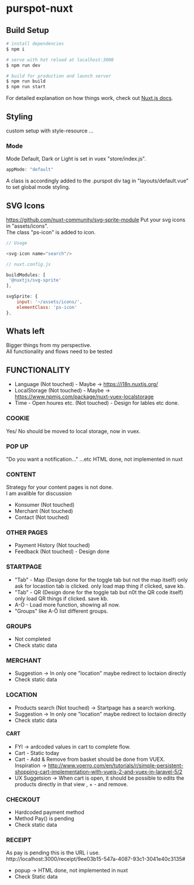 # purspot-nuxt

## Build Setup

```bash
# install dependencies
$ npm i

# serve with hot reload at localhost:3000
$ npm run dev

# build for production and launch server
$ npm run build
$ npm run start

```

For detailed explanation on how things work, check out [Nuxt.js docs](https://nuxtjs.org).


## Styling

custom setup with style-resource ...

### Mode

Mode Default, Dark or Light is set in vuex "store/index.js". 

```javascript
appMode: "default"

```

A class is accordingly added to the .purspot div tag in "layouts/default.vue" to set global mode styling.




## SVG Icons

https://github.com/nuxt-community/svg-sprite-module
Put your svg icons in "assets/icons".		
The class "ps-icon" is added to icon.

```javascript
// Usage

<svg-icon name="search"/>

// nuxt.config.js

buildModules: [
 '@nuxtjs/svg-sprite'
],

svgSprite: {
	input: '~/assets/icons/',
	elementClass: 'ps-icon'
},

```

## Whats left

Bigger things from my perspective.  
All functionality and flows need to be tested

## FUNCTIONALITY
* Language (Not touched) - Maybe -> https://i18n.nuxtjs.org/
* LocalStorage (Not touched) - Maybe -> https://www.npmjs.com/package/nuxt-vuex-localstorage 
* Time - Open houres etc. (Not touched) - Design for lables etc done.

### COOKIE
Yes/ No should be moved to local storage, now in vuex.

### POP UP
"Do you want a notification..." ...etc
HTML done, not implemented in nuxt

### CONTENT

Strategy for your content pages is not done.  
I am avalible for discussion

* Konsumer (Not touched)
* Merchant (Not touched)
* Contact (Not touched)


### OTHER PAGES

* Payment History (Not touched)
* Feedback (Not touched) - Design done

### STARTPAGE

* "Tab" - Map (Design done for the toggle tab but not the map itself) only ask for locastion tab is clicked. only load map thing if clicked, save kb.
* "Tab" - QR (Design done for the toggle tab but n0t the QR code itself) only load QR things if clicked. save kb.
* A-Ö - Load more function, showing all now.
* "Groups" like A-Ö list different groups. 


### GROUPS

* Not completed
* Check static data


### MERCHANT

* Suggestion -> In only one "location" maybe redirect to loctaion directly
* Check static data 

### LOCATION

* Products search (Not touched) -> Startpage has a search working.
* Suggestion -> In only one "location" maybe redirect to loctaion directly
* Check static data 


#### CART
* FYI -> ardcoded values in cart to complete flow. 
* Cart - Static today 
* Cart - Add & Remove from basket should be done from VUEX. Inspiration -> http://www.voerro.com/en/tutorials/r/simple-persistent-shopping-cart-implementation-with-vuejs-2-and-vuex-in-laravel-5/2
* UX Suggetsion -> When cart is open, it should be possible to edits the products directly in that view , + - and remove.

### CHECKOUT

* Hardcoded payment method
* Method  Pay() is pending
* Check static data 

### RECEIPT

As pay is pending this is the URL i use.
http://localhost:3000/receipt/9ee03b15-547a-4087-93c1-3041e40c3135#

* popup -> HTML done, not implemented in nuxt
* Check Static data 






